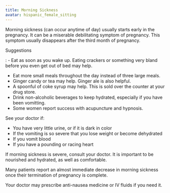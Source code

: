 ```yaml
---
title: Morning Sickness
avatar: hispanic_female_sitting
---
```


Morning sickness (can occur anytime of day) usually starts early in the
pregnancy.  It can be a miserable debilitating symptom of pregnancy.
This symptom usually disappears after the third month of pregnancy.

Suggestions

: - Eat as soon as you wake up.  Eating crackers or something very bland
  before you even get out of bed may help.
- Eat more small meals throughout the day instead of three large meals.
- Ginger candy or tea may help.  Ginger ale is also helpful.
- A spoonful of coke syrup may help.  This is sold over the counter at
  your drug store.
- Drink non-alcoholic beverages to keep hydrated, especially if you have
  been vomitting.
- Some women report success with acupuncture and hypnosis.

See your doctor if:

- You have very little urine, or if it is dark in color
- If the vomiting is so severe that you lose weight or become dehydrated
- If you vomit blood
- If you have a pounding or racing heart

If morning sickness is severe, consult your doctor.  It is important to
be nourished and hydrated, as well as comfortable.

Many patients report an almost immediate decrease in morning sickness
once their termination of pregnancy is complete.

Your doctor may prescribe anti-nausea medicine or IV fluids if you need
it.

